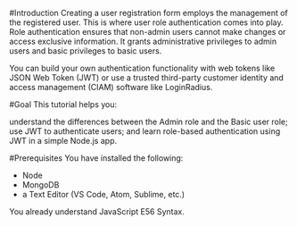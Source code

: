 #Introduction
Creating a user registration form employs the management of the registered user. This is where user role authentication comes into play. Role authentication ensures that non-admin users cannot make changes or access exclusive information. It grants administrative privileges to admin users and basic privileges to basic users.

You can build your own authentication functionality with web tokens like JSON Web Token (JWT) or use a trusted third-party customer identity and access management (CIAM) software like LoginRadius.

#Goal
This tutorial helps you:

understand the differences between the Admin role and the Basic user role;
use JWT to authenticate users; and
learn role-based authentication using JWT in a simple Node.js app.

#Prerequisites
You have installed the following:

- Node
- MongoDB
- a Text Editor (VS Code, Atom, Sublime, etc.)

You already understand JavaScript E56 Syntax.
